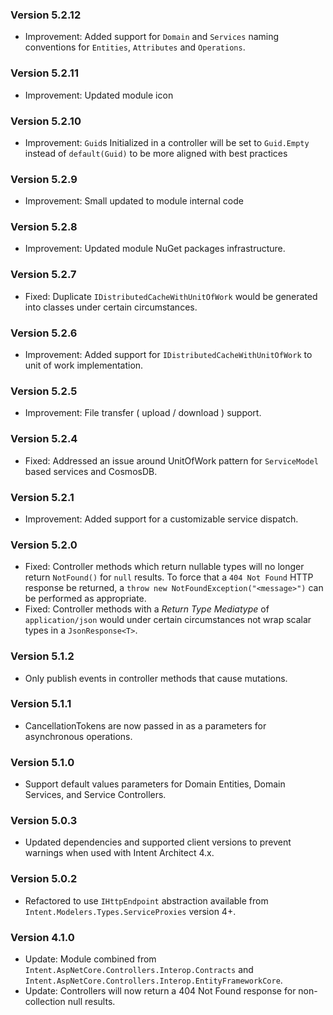 ### Version 5.2.12

- Improvement: Added support for `Domain` and `Services` naming conventions for `Entities`, `Attributes` and `Operations`.

### Version 5.2.11

- Improvement: Updated module icon

### Version 5.2.10

- Improvement: `Guid`s Initialized in a controller will be set to `Guid.Empty` instead of `default(Guid)` to be more aligned with best practices

### Version 5.2.9

- Improvement: Small updated to module internal code

### Version 5.2.8

- Improvement: Updated module NuGet packages infrastructure.

### Version 5.2.7

- Fixed: Duplicate `IDistributedCacheWithUnitOfWork` would be generated into classes under certain circumstances.

### Version 5.2.6

- Improvement: Added support for `IDistributedCacheWithUnitOfWork` to unit of work implementation.

### Version 5.2.5

- Improvement: File transfer ( upload / download ) support.

### Version 5.2.4

- Fixed: Addressed an issue around UnitOfWork pattern for `ServiceModel` based services and CosmosDB.

### Version 5.2.1

- Improvement: Added support for a customizable service dispatch.

### Version 5.2.0

- Fixed: Controller methods which return nullable types will no longer return `NotFound()` for `null` results. To force that a `404 Not Found` HTTP response be returned, a `throw new NotFoundException("<message>")` can be performed as appropriate.
- Fixed: Controller methods with a _Return Type Mediatype_ of `application/json` would under certain circumstances not wrap scalar types in a `JsonResponse<T>`.

### Version 5.1.2

- Only publish events in controller methods that cause mutations.

### Version 5.1.1

- CancellationTokens are now passed in as a parameters for asynchronous operations.

### Version 5.1.0

- Support default values parameters for Domain Entities, Domain Services, and Service Controllers.

### Version 5.0.3

- Updated dependencies and supported client versions to prevent warnings when used with Intent Architect 4.x.

### Version 5.0.2

- Refactored to use `IHttpEndpoint` abstraction available from `Intent.Modelers.Types.ServiceProxies` version 4+.

### Version 4.1.0

- Update: Module combined from `Intent.AspNetCore.Controllers.Interop.Contracts` and `Intent.AspNetCore.Controllers.Interop.EntityFrameworkCore`.
- Update: Controllers will now return a 404 Not Found response for non-collection null results.
